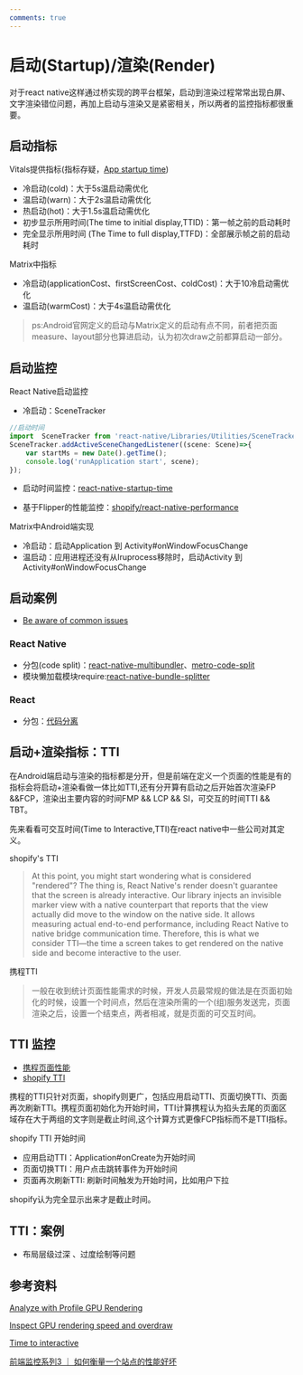 ```yaml
---
comments: true
---
```

# 启动(Startup)/渲染(Render)
对于react native这样通过桥实现的跨平台框架，启动到渲染过程常常出现白屏、文字渲染错位问题，再加上启动与渲染又是紧密相关，所以两者的监控指标都很重要。

## 启动指标

Vitals提供指标(指标存疑，[App startup time](https://developer.android.com/topic/performance/vitals/launch-time))

- 冷启动(cold)：大于5s温启动需优化
- 温启动(warn)：大于2s温启动需优化
- 热启动(hot)：大于1.5s温启动需优化
- 初步显示所用时间(The time to initial display,TTID)：第一帧之前的启动耗时
- 完全显示所用时间 (The Time to full display,TTFD)：全部展示帧之前的启动耗时

Matrix中指标

- 冷启动(applicationCost、firstScreenCost、coldCost)：大于10冷启动需优化
- 温启动(warmCost)：大于4s温启动需优化

> ps:Android官网定义的启动与Matrix定义的启动有点不同，前者把页面measure、layout部分也算进启动，认为初次draw之前都算启动一部分。

## 启动监控

React Native启动监控

- 冷启动：SceneTracker
```javascript
//启动时间
import  SceneTracker from 'react-native/Libraries/Utilities/SceneTracker';
SceneTracker.addActiveSceneChangedListener((scene: Scene)=>{
    var startMs = new Date().getTime();
    console.log('runApplication start', scene);
});
```

- 启动时间监控：[react-native-startup-time](https://github.com/doomsower/react-native-startup-time)

- 基于Flipper的性能监控：[shopify/react-native-performance](https://github.com/Shopify/react-native-performance)
    
Matrix中Android端实现

- 冷启动：启动Application 到 Activity#onWindowFocusChange
- 温启动：应用进程还没有从lruprocess移除时，启动Activity 到 Activity#onWindowFocusChange

## 启动案例

- [Be aware of common issues](https://developer.android.com/topic/performance/vitals/launch-time#common)

### React Native

- 分包(code split)：[react-native-multibundler](https://github.com/smallnew/react-native-multibundler)、[metro-code-split](https://github.com/wuba/metro-code-split)
- 模块懒加载模块require:[react-native-bundle-splitter](https://github.com/kirillzyusko/react-native-bundle-splitter)


### React

- 分包：[代码分离](https://webpack.docschina.org/guides/code-splitting/)

## 启动+渲染指标：TTI

在Android端启动与渲染的指标都是分开，但是前端在定义一个页面的性能是有的指标会将启动+渲染看做一体比如TTI,还有分开算有启动之后开始首次渲染FP &&FCP，渲染出主要内容的时间FMP && LCP && SI，可交互的时间TTI && TBT。

先来看看可交互时间(Time to Interactive,TTI)在react native中一些公司对其定义。

shopify's TTI
> At this point, you might start wondering what is considered "rendered"? The thing is, React Native's render doesn't guarantee that the screen is already interactive. Our library injects an invisible marker view with a native counterpart that reports that the view actually did move to the window on the native side. It allows measuring actual end-to-end performance, including React Native to native bridge communication time. Therefore, this is what we consider TTI—the time a screen takes to get rendered on the native side and become interactive to the user.

携程TTI
> 一般在收到统计页面性能需求的时候，开发人员最常规的做法是在页面初始化的时候，设置一个时间点，然后在渲染所需的一个(组)服务发送完，页面渲染之后，设置一个结束点，两者相减，就是页面的可交互时间。


## TTI 监控

- [携程页面性能](https://mp.weixin.qq.com/s?__biz=MjM5MDI3MjA5MQ==&mid=2697269379&idx=1&sn=1227a77caf29ae0e732d976f3f909540&scene=21#wechat_redirect)
- [shopify TTI](https://shopify.engineering/measuring-react-native-rendering-times)

携程的TTI只针对页面，shopify则更广，包括应用启动TTI、页面切换TTI、页面再次刷新TTI。携程页面初始化为开始时间，TTI计算携程认为掐头去尾的页面区域存在大于两组的文字则是截止时间,这个计算方式更像FCP指标而不是TTI指标。

shopify TTI 开始时间

- 应用启动TTI：Application#onCreate为开始时间
- 页面切换TTI：用户点击跳转事件为开始时间
- 页面再次刷新TTI: 刷新时间触发为开始时间，比如用户下拉

shopify认为完全显示出来才是截止时间。

## TTI：案例

- 布局层级过深 、过度绘制等问题

## 参考资料

[Analyze with Profile GPU Rendering](https://developer.android.com/topic/performance/rendering/profile-gpu)

[Inspect GPU rendering speed and overdraw](https://developer.android.com/topic/performance/rendering/inspect-gpu-rendering#profile_rendering)

[Time to interactive](https://developer.mozilla.org/en-US/docs/Glossary/Time_to_interactive)

[前端监控系列3 ｜ 如何衡量一个站点的性能好坏](https://juejin.cn/post/7143201009781702687)
